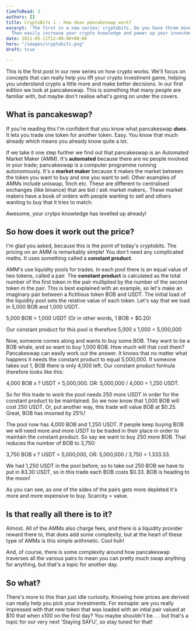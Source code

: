 ```yaml
---
timeToRead: 3
authors: []
title: CryptoBits 1 - How does pancakeswap work?
excerpt: 'The first in a new series: cryptobits. Do you have three minutes to spare?
  Then easily increase your crypto knowledge and power up your investment game!'
date: 2021-05-11T12:00:00+00:00
hero: "/images/cryptobits.png"
draft: true

---
```

This is the first post in our new series on how crypto works. We'll focus on concepts that can really help you lift your crypto investment game, helping you understand crypto a little more and make better decisions. In our first edition we look at pancakeswap. This is something that many people are familiar with, but maybe don't realise what's going on under the covers. 

## What is pancakeswap?

If you're reading this I'm confident that you know what pancakeswap **_does_**. It lets you trade one token for another token. Easy. You know that much already which means you already know quite a lot.

If we take it one step further we find out that pancakeswap is an Automated Market Maker (AMM). It's **automated** because there are no people involved in your trade; pancakeswap is a computer programme running autonomously. It's a **market maker** because it makes the market between the token you want to buy and one you want to sell. Other examples of AMMs include uniswap, 1inch etc. These are different to centralised exchanges (like binance) that are bid / ask market makers,. These market makers have a book of orders with people wanting to sell and others wanting to buy that it tries to match.

Awesome, your crytpo knowledge has levelled up already!

## So how does it work out the price?

I'm glad you asked, because this is the point of today's cryptobits. The pricing on an AMM is remarkably simple! You don't need any complicated maths. It uses something called a **constant product**. 

AMM's use liquidity pools for trades. In each pool there is an equal value of two tokens, called a pair. The **constant product** is calculated as the total number of the first token in the pair multiplied by the number of the second token in the pair. This is best explained with an example, so let's make an imaginary pair between a fictitious token BOB and USDT. The initial load of the liquidity pool sets the relative value of each token. Let's say that we load in 5,000 BOB and 1,000 USDT. 

5,000 BOB = 1,000 USDT (Or in other words, 1 BOB = $0.20)

Our constant product for this pool is therefore 5,000 x 1,000 = 5,000,000

Now, someone comes along and wants to buy some BOB. They want to be a BOB whale, and so want to buy 1,000 BOB. How much will that cost them? Pancakeswap can easily work out the answer. It knows that no matter what happens it needs the constant product to equal 5,000,000. If someone takes out 1, BOB there is only 4,000 left. Our constant product formula therefore looks like this:

4,000 BOB x ? USDT = 5,000,000. OR: 5,000,000 / 4,000 = 1,250 USDT.

So for this trade to work the pool needs 250 more USDT in order for the constant product to be maintained. So we now know that 1,000 BOB will cost 250 USDT. Or, put another way, this trade will value BOB at $0.25. Great, BOB has mooned by 25%!

The pool now has 4,000 BOB and 1,250 USDT. If people keep buying BOB we will need more and more USDT to be traded in their place in order to maintain the constant product. So say we want to buy 250 more BOB. That reduces the number of BOB to 3,750:

3,750 BOB x ? USDT = 5,000,000, OR: 5,000,000 / 3,750 = 1.333.33. 

We had 1,250 USDT in the pool before, so to take out 250 BOB we have to put in 83.30 USDT, so in this trade each BOB costs $0.33. BOB is heading to the moon!

As you can see, as one of the sides of the pairs gets more depleted it's more and more expensive to buy. Scarcity  = value.

## Is that really all there is to it?

Almost. All of the AMMs also charge fees, and there is a liquidity provider reward there to, that does add some complexity, but at the heart of these type of AMMs is this simple arithmetic. Cool huh!

And, of course, there is some complexity around how pancakeswap traverses all the various pairs to mean you can pretty much swap anything for anything, but that's a topic for another day.

## So what?

There's more to this than just idle curiosity. Knowing how prices are derived can really help you pick your investments. For exmaple: are you really impressed with that new token that was loaded with an intial pair valued at $10 that when x100 on the first day? You maybe shouldn't be. . . but that's a topic for our very next 'Staying SAFU', so stay tuned for that!